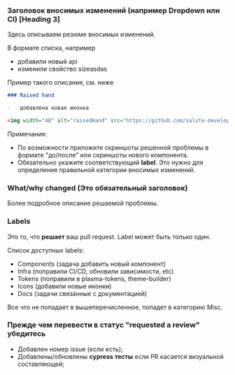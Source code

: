 ### Заголовок вносимых изменений (например Dropdown или CI) [Heading 3]

Здесь описываем резюме вносимых изменений.

В формате списка, например

-   добавили новый api
-   изменили свойство sizeasdas

Пример такого описания, см. ниже

```md
### Raised hand

-   добавлена новая иконка

<img width="48" alt="raisedHand" src="https://github.com/salute-developers/plasma/assets/46107741/212dbd44-1739-456e-83c3-e4362a2a10fd">
```

Примечания:

-   По возможности приложите скриншоты решенной проблемы в формате "до/после" или скриншоты нового компонента.
-   Обязательно укажите соответствующий **label**. Это нужно для определения правильной категории вносимых изменений.

### What/why changed (Это обязательный заголовок)

Более подробное описание решаемой проблемы.

### Labels

Это то, что **решает** ваш pull request. Label может быть только один.

Список доступных labels:

-   Components (задача добавить новый компонент)
-   Infra (поправили CI/CD, обновили зависимости, etc)
-   Tokens (поправили в plasma-tokens, theme-builder)
-   Icons (добавили новые иконки)
-   Docs (задачи связанные с документацией)

Все что не попадает в вышеперечисленное, попадет в категорию Misc.

### Прежде чем перевести в статус "requested a review" убедитесь

-   Добавлен номер issue (если есть);
-   Добавлены/обновлены **cypress тесты** если PR касается визуальной составляющей;
